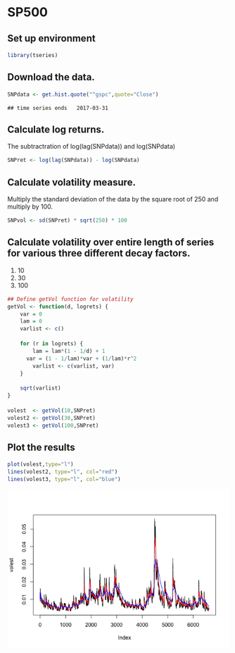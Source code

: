 SP500
================

Set up environment
------------------

``` r
library(tseries)
```

Download the data.
------------------

``` r
SNPdata <- get.hist.quote("^gspc",quote="Close")
```

    ## time series ends   2017-03-31

Calculate log returns.
----------------------

The subtractration of log(lag(SNPdata)) and log(SNPdata)

``` r
SNPret <- log(lag(SNPdata)) - log(SNPdata)
```

Calculate volatility measure.
-----------------------------

Multiply the standard deviation of the data by the square root of 250 and multiply by 100.

``` r
SNPvol <- sd(SNPret) * sqrt(250) * 100
```

Calculate volatility over entire length of series for various three different decay factors.
--------------------------------------------------------------------------------------------

1.  10
2.  30
3.  100

``` r
## Define getVol function for volatility
getVol <- function(d, logrets) {
    var = 0
    lam = 0
    varlist <- c()

    for (r in logrets) {
        lam = lam*(1 - 1/d) + 1
      var = (1 - 1/lam)*var + (1/lam)*r^2
        varlist <- c(varlist, var)
    }

    sqrt(varlist)
}

volest  <- getVol(10,SNPret)
volest2 <- getVol(30,SNPret)
volest3 <- getVol(100,SNPret)
```

Plot the results
----------------

``` r
plot(volest,type="l")
lines(volest2, type="l", col="red")
lines(volest3, type="l", col="blue")
```

![](SP500_files/figure-markdown_github/plot-1.png)
